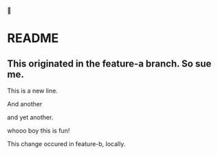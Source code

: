 :triumph:

# README

## This originated in the feature-a branch.  So sue me.

This is a new line.

And another

and yet another.

whooo boy this is fun!


This change occured in feature-b, locally. 

